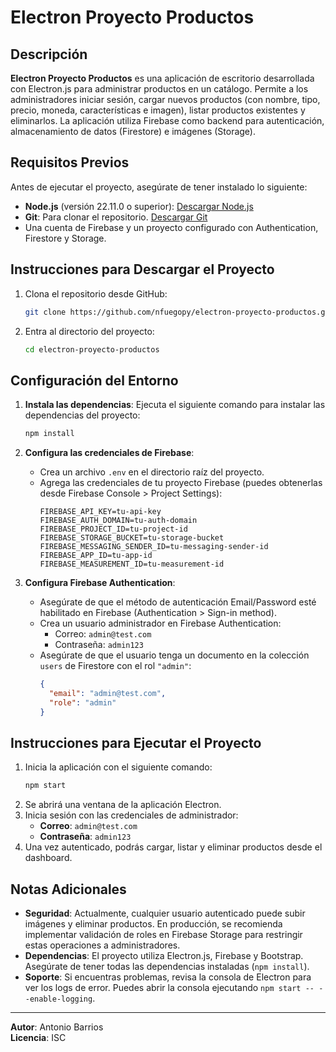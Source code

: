 # Electron Proyecto Productos

## Descripción

**Electron Proyecto Productos** es una aplicación de escritorio desarrollada con Electron.js para administrar productos en un catálogo. Permite a los administradores iniciar sesión, cargar nuevos productos (con nombre, tipo, precio, moneda, características e imagen), listar productos existentes y eliminarlos. La aplicación utiliza Firebase como backend para autenticación, almacenamiento de datos (Firestore) e imágenes (Storage).

## Requisitos Previos

Antes de ejecutar el proyecto, asegúrate de tener instalado lo siguiente:

- **Node.js** (versión 22.11.0 o superior): [Descargar Node.js](https://nodejs.org/)
- **Git**: Para clonar el repositorio. [Descargar Git](https://git-scm.com/)
- Una cuenta de Firebase y un proyecto configurado con Authentication, Firestore y Storage.

## Instrucciones para Descargar el Proyecto

1. Clona el repositorio desde GitHub:
   ```bash
   git clone https://github.com/nfuegopy/electron-proyecto-productos.git
   ```
2. Entra al directorio del proyecto:
   ```bash
   cd electron-proyecto-productos
   ```

## Configuración del Entorno

1. **Instala las dependencias**:
   Ejecuta el siguiente comando para instalar las dependencias del proyecto:
   ```bash
   npm install
   ```

2. **Configura las credenciales de Firebase**:
   - Crea un archivo `.env` en el directorio raíz del proyecto.
   - Agrega las credenciales de tu proyecto Firebase (puedes obtenerlas desde Firebase Console > Project Settings):
     ```
     FIREBASE_API_KEY=tu-api-key
     FIREBASE_AUTH_DOMAIN=tu-auth-domain
     FIREBASE_PROJECT_ID=tu-project-id
     FIREBASE_STORAGE_BUCKET=tu-storage-bucket
     FIREBASE_MESSAGING_SENDER_ID=tu-messaging-sender-id
     FIREBASE_APP_ID=tu-app-id
     FIREBASE_MEASUREMENT_ID=tu-measurement-id
     ```


3. **Configura Firebase Authentication**:
   - Asegúrate de que el método de autenticación Email/Password esté habilitado en Firebase (Authentication > Sign-in method).
   - Crea un usuario administrador en Firebase Authentication:
     - Correo: `admin@test.com`
     - Contraseña: `admin123`
   - Asegúrate de que el usuario tenga un documento en la colección `users` de Firestore con el rol `"admin"`:
     ```json
     {
       "email": "admin@test.com",
       "role": "admin"
     }
     ```

## Instrucciones para Ejecutar el Proyecto

1. Inicia la aplicación con el siguiente comando:
   ```bash
   npm start
   ```
2. Se abrirá una ventana de la aplicación Electron.
3. Inicia sesión con las credenciales de administrador:
   - **Correo**: `admin@test.com`
   - **Contraseña**: `admin123`
4. Una vez autenticado, podrás cargar, listar y eliminar productos desde el dashboard.

## Notas Adicionales

- **Seguridad**: Actualmente, cualquier usuario autenticado puede subir imágenes y eliminar productos. En producción, se recomienda implementar validación de roles en Firebase Storage para restringir estas operaciones a administradores.
- **Dependencias**: El proyecto utiliza Electron.js, Firebase y Bootstrap. Asegúrate de tener todas las dependencias instaladas (`npm install`).
- **Soporte**: Si encuentras problemas, revisa la consola de Electron para ver los logs de error. Puedes abrir la consola ejecutando `npm start -- --enable-logging`.

---

**Autor**: Antonio Barrios  
**Licencia**: ISC
